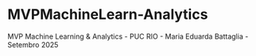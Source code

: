 # MVPMachineLearn-Analytics
MVP Machine Learning &amp; Analytics - PUC RIO  -  Maria Eduarda Battaglia  - Setembro 2025
